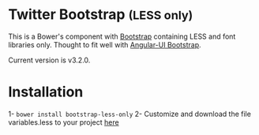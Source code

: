 Twitter Bootstrap <small>(LESS only)</small>
=================

This is a Bower's component with [Bootstrap](http://getbootstrap.com/) containing LESS and font libraries only.
Thought to fit well with [Angular-UI Bootstrap](https://github.com/angular-ui/bootstrap-bower).

Current version is v3.2.0.

# Installation

1- `bower install bootstrap-less-only`
2- Customize and download the file variables.less to your project [here](http://pikock.github.com/bootstrap-magic/)



